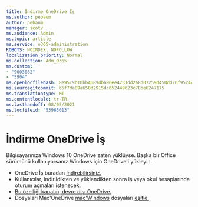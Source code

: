 ```yaml
---
title: İndirme OneDrive İş
ms.author: pebaum
author: pebaum
manager: scotv
ms.audience: Admin
ms.topic: article
ms.service: o365-administration
ROBOTS: NOINDEX, NOFOLLOW
localization_priority: Normal
ms.collection: Adm_O365
ms.custom:
- "9003082"
- "5904"
ms.openlocfilehash: 8e95c9b10bb4689dba90ee4231dd2a8d07259d450dd26f952446edb6ef89eb8b
ms.sourcegitcommit: b5f7da89a650d2915dc652449623c78be6247175
ms.translationtype: MT
ms.contentlocale: tr-TR
ms.lasthandoff: 08/05/2021
ms.locfileid: "53965013"
---
```

# <a name="download-onedrive-for-business"></a>İndirme OneDrive İş

Bilgisayarınıza Windows 10 OneDrive zaten yüklüyse. Başka bir Office sürümünü kullanıyorsanız Windows için OneDrive'i yükleyin.

- OneDrive İş buradan [indirebilirsiniz.](https://www.microsoft.com/microsoft-365/onedrive/download)
- Kullanıcılar, indirildikten ve yüklendikten sonra iş veya okul hesaplarında oturum açmaları istenecek.
- [Bu özelliği kapatın, devre dışı OneDrive.](https://support.microsoft.com/office/turn-off-disable-or-uninstall-onedrive-f32a17ce-3336-40fe-9c38-6efb09f944b0)
- Dosyaları Mac'OneDrive [mac'Windows](https://support.microsoft.com/office/615391c4-2bd3-4aae-a42a-858262e42a49) dosyaları [eşitle.](https://support.microsoft.com/office/d11b9f29-00bb-4172-be39-997da46f913f)
